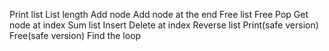 Print list
List length
Add node
Add node at the end
Free list
Free
Pop
Get node at index
Sum list
Insert
Delete at index
Reverse list
Print(safe version)
Free(safe version)
Find the loop
